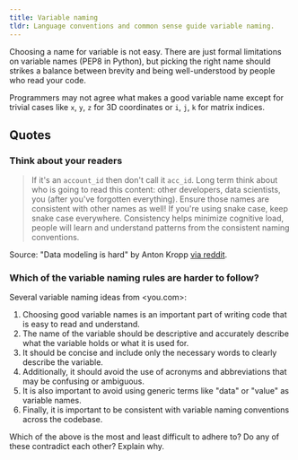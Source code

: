 ```yaml
---
title: Variable naming
tldr: Language conventions and common sense guide variable naming.
---
```


Choosing a name for variable is not easy.
There are just formal limitations on variable names (PEP8 in Python),
but picking the right name should strikes a balance between brevity
and being well-understood by people who read your code.

Programmers may not agree what makes a good variable name
except for trivial cases like `x`, `y`, `z` for 3D coordinates
or `i`, `j`, `k` for matrix indices.

## Quotes

### Think about your readers

> If it's an `account_id` then don't call it `acc_id`.
> Long term think about who is going to read this content: other developers, data scientists, you
> (after you've forgotten everything). Ensure those names are consistent with other names as well!
> If you're using snake case, keep snake case everywhere. Consistency helps minimize cognitive load,
> people will learn and understand patterns from the consistent naming conventions.

Source: "Data modeling is hard" by Anton Kropp [via reddit](https://www.reddit.com/r/programming/comments/1aibp2h/data_modeling_is_hard/).

### Which of the variable naming rules are harder to follow?

Several variable naming ideas from <you.com>:

1. Choosing good variable names is an important part of writing code that is easy to read and understand.
2. The name of the variable should be descriptive and accurately describe what the variable holds or what it is used for.
3. It should be concise and include only the necessary words to clearly describe the variable.
4. Additionally, it should avoid the use of acronyms and abbreviations that may be confusing or ambiguous.
5. It is also important to avoid using generic terms like "data" or "value" as variable names.
6. Finally, it is important to be consistent with variable naming conventions across the codebase.

Which of the above is the most and least difficult to adhere to?
Do any of these contradict each other? Explain why.
